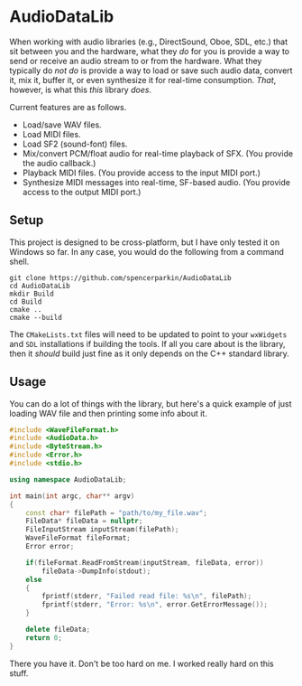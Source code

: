 # AudioDataLib

When working with audio libraries (e.g., DirectSound, Oboe, SDL, etc.) that sit between you and the hardware, what they *do*
for you is provide a way to send or receive an audio stream to or from the hardware.  What they typically do *not do*
is provide a way to load or save such audio data, convert it, mix it, buffer it, or even synthesize it for real-time consumption.
*That*, however, is what this *this* library *does*.

Current features are as follows.

 * Load/save WAV files.
 * Load MIDI files.
 * Load SF2 (sound-font) files.
 * Mix/convert PCM/float audio for real-time playback of SFX.  (You provide the audio callback.)
 * Playback MIDI files.  (You provide access to the input MIDI port.)
 * Synthesize MIDI messages into real-time, SF-based audio.  (You provide access to the output MIDI port.)

## Setup

This project is designed to be cross-platform, but I have only tested it on Windows so far.  In any case, you would do the following from a command shell.

```
git clone https://github.com/spencerparkin/AudioDataLib
cd AudioDataLib
mkdir Build
cd Build
cmake ..
cmake --build
```

The `CMakeLists.txt` files will need to be updated to point to your `wxWidgets` and `SDL` installations if building the tools.  If all you care about
is the library, then it *should* build just fine as it only depends on the C++ standard library.

## Usage

You can do a lot of things with the library, but here's a quick example of just loading WAV file and then printing some info about it.

```C++
#include <WaveFileFormat.h>
#include <AudioData.h>
#include <ByteStream.h>
#include <Error.h>
#include <stdio.h>

using namespace AudioDataLib;

int main(int argc, char** argv)
{
    const char* filePath = "path/to/my_file.wav";
    FileData* fileData = nullptr;
    FileInputStream inputStream(filePath);
    WaveFileFormat fileFormat;
    Error error;

    if(fileFormat.ReadFromStream(inputStream, fileData, error))
        fileData->DumpInfo(stdout);
    else
    {
        fprintf(stderr, "Failed read file: %s\n", filePath);
        fprintf(stderr, "Error: %s\n", error.GetErrorMessage());
    }

    delete fileData;
    return 0;
}
```

There you have it.  Don't be too hard on me.  I worked really hard on this stuff.